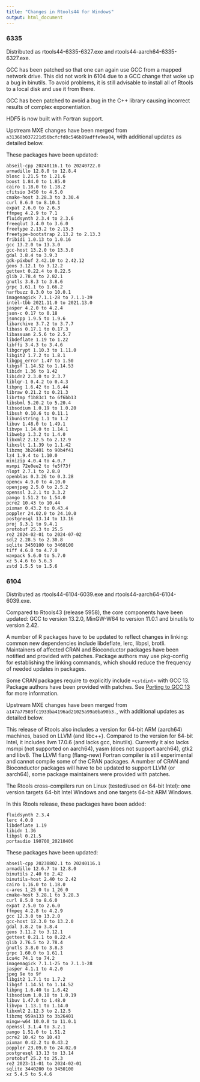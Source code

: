 ```yaml
---
title: "Changes in Rtools44 for Windows"
output: html_document
---
```

### 6335
Distributed as rtools44-6335-6327.exe and rtools44-aarch64-6335-6327.exe.

GCC has been patched so that one can again use GCC from a mapped network
drive.  This did not work in 6104 due to a GCC change that woke up a bug in
binutils.  To avoid problems, it is still advisable to install all of Rtools
to a local disk and use it from there.

GCC has been patched to avoid a bug in the C++ library causing incorrect
results of complex exponentiation.

HDF5 is now built with Fortran support.

Upstream MXE changes have been merged from
`a31368b037221d56bcfcfd8c546b89adffe9ea04`, with additional updates as
detailed below.

These packages have been updated:

```
abseil-cpp 20240116.1 to 20240722.0
armadillo 12.8.0 to 12.8.4
blosc 1.21.5 to 1.21.6
boost 1.84.0 to 1.85.0
cairo 1.18.0 to 1.18.2
cfitsio 3450 to 4.5.0
cmake-host 3.28.3 to 3.30.4
curl 8.6.0 to 8.10.1
expat 2.6.0 to 2.6.3
ffmpeg 4.2.9 to 7.1
fluidsynth 2.3.4 to 2.3.6
freeglut 3.4.0 to 3.6.0
freetype 2.13.2 to 2.13.3
freetype-bootstrap 2.13.2 to 2.13.3
fribidi 1.0.13 to 1.0.16
gcc 13.2.0 to 13.3.0
gcc-host 13.2.0 to 13.3.0
gdal 3.8.4 to 3.9.3
gdk-pixbuf 2.42.10 to 2.42.12
geos 3.12.1 to 3.12.2
gettext 0.22.4 to 0.22.5
glib 2.78.4 to 2.82.1
gnutls 3.8.3 to 3.8.6
grpc 1.61.1 to 1.66.2
harfbuzz 8.3.0 to 10.0.1
imagemagick 7.1.1-28 to 7.1.1-39
intel-tbb 2021.11.0 to 2021.13.0
jasper 4.2.0 to 4.2.4
json-c 0.17 to 0.18
jsoncpp 1.9.5 to 1.9.6
libarchive 3.7.2 to 3.7.7
libass 0.17.1 to 0.17.3
libassuan 2.5.6 to 2.5.7
libdeflate 1.19 to 1.22
libffi 3.4.3 to 3.4.6
libgcrypt 1.10.3 to 1.11.0
libgit2 1.7.2 to 1.8.1
libgpg_error 1.47 to 1.50
libgsf 1.14.52 to 1.14.53
libidn 1.36 to 1.42
libidn2 2.3.0 to 2.3.7
liblqr-1 0.4.2 to 0.4.3
libpng 1.6.42 to 1.6.44
libraw 0.21.2 to 0.21.3
librtmp f1b83c1 to 6f6bb13
libsbml 5.20.2 to 5.20.4
libsodium 1.0.19 to 1.0.20
libssh 0.10.6 to 0.11.1
libunistring 1.1 to 1.2
libuv 1.48.0 to 1.49.1
libvpx 1.14.0 to 1.14.1
libwebp 1.3.2 to 1.4.0
libxml2 2.12.5 to 2.12.9
libxslt 1.1.39 to 1.1.42
libzmq 3b26401 to 90b4f41
lz4 1.9.4 to 1.10.0
minizip 4.0.4 to 4.0.7
msmpi 72e0ee2 to fe5f73f
nlopt 2.7.1 to 2.8.0
openblas 0.3.26 to 0.3.28
opencv 4.9.0 to 4.10.0
openjpeg 2.5.0 to 2.5.2
openssl 3.2.1 to 3.3.2
pango 1.51.2 to 1.54.0
pcre2 10.43 to 10.44
pixman 0.43.2 to 0.43.4
poppler 24.02.0 to 24.10.0
postgresql 13.14 to 13.16
proj 9.3.1 to 9.4.1
protobuf 25.3 to 25.5
re2 2024-02-01 to 2024-07-02
sdl2 2.28.5 to 2.30.8
sqlite 3450100 to 3460100
tiff 4.6.0 to 4.7.0
wavpack 5.6.0 to 5.7.0
xz 5.4.6 to 5.6.3
zstd 1.5.5 to 1.5.6
```

### 6104
Distributed as rtools44-6104-6039.exe and rtools44-aarch64-6104-6039.exe.

Compared to Rtools43 (release 5958), the core components have been updated:
GCC to version 13.2.0, MinGW-W64 to version 11.0.1 and binutils to version
2.42.

A number of R packages have to be updated to reflect changes in linking:
common new dependencies include libdeflate, lerc, libpsl, brotli. 
Maintainers of affected CRAN and Bioconductor packages have been notified
and provided with patches.  Package authors may use pkg-config for
establishing the linking commands, which should reduce the frequency of
needed updates in packages.

Some CRAN packages require to explicitly include `<cstdint>` with GCC 13.
Package authors have been provided with patches. See [Porting to GCC
13](https://gcc.gnu.org/gcc-13/porting_to.html) for more information.

Upstream MXE changes have been merged from
`a147a77503fc1933ba4196ad21025a99a0ba90b3.`, with additional updates as
detailed below.

This release of Rtools also includes a version for 64-bit ARM (aarch64)
machines, based on LLVM (and libc++).  Compared to the version for 64-bit
Intel, it includes llvm 17.0.6 (and lacks gcc, binutils).  Currently it also
lacks msmpi (not supported on aarch64), yasm (does not support aarch64),
gtk2 and libv8.  The LLVM flang (flang-new) Fortran compiler is still
experimental and cannot compile some of the CRAN packages.  A number of CRAN
and Bioconductor packages will have to be updated to support LLVM (or
aarch64), some package maintainers were provided with patches.

The Rtools cross-compilers run on Linux (tested/used on 64-bit Intel): one
version targets 64-bit Intel Windows and one targets 64-bit ARM Windows.

In this Rtools release, these packages have been added:

```
fluidsynth 2.3.4
lerc 4.0.0
libdeflate 1.19
libidn 1.36
libpsl 0.21.5
portaudio 190700_20210406
```

These packages have been updated:

```
abseil-cpp 20230802.1 to 20240116.1
armadillo 12.6.7 to 12.8.0
binutils 2.40 to 2.42
binutils-host 2.40 to 2.42
cairo 1.16.0 to 1.18.0
c-ares 1_25_0 to 1_26_0
cmake-host 3.28.1 to 3.28.3
curl 8.5.0 to 8.6.0
expat 2.5.0 to 2.6.0
ffmpeg 4.2.8 to 4.2.9
gcc 12.3.0 to 13.2.0
gcc-host 12.3.0 to 13.2.0
gdal 3.8.2 to 3.8.4
geos 3.11.2 to 3.12.1
gettext 0.21.1 to 0.22.4
glib 2.76.5 to 2.78.4
gnutls 3.8.0 to 3.8.3
grpc 1.60.0 to 1.61.1
icu4c 74.1 to 74.2
imagemagick 7.1.1-25 to 7.1.1-28
jasper 4.1.1 to 4.2.0
jpeg 9e to 9f
libgit2 1.7.1 to 1.7.2
libgsf 1.14.51 to 1.14.52
libpng 1.6.40 to 1.6.42
libsodium 1.0.18 to 1.0.19
libuv 1.47.0 to 1.48.0
libvpx 1.13.1 to 1.14.0
libxml2 2.12.3 to 2.12.5
libzmq 959a133 to 3b26401
mingw-w64 10.0.0 to 11.0.1
openssl 3.1.4 to 3.2.1
pango 1.51.0 to 1.51.2
pcre2 10.42 to 10.43
pixman 0.42.2 to 0.43.2
poppler 23.09.0 to 24.02.0
postgresql 13.13 to 13.14
protobuf 25.2 to 25.3
re2 2023-11-01 to 2024-02-01
sqlite 3440200 to 3450100
xz 5.4.5 to 5.4.6
```
